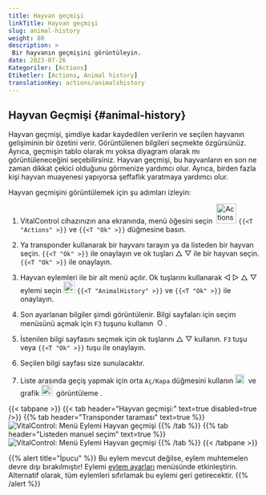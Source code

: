 ```yaml
---
title: Hayvan geçmişi
linkTitle: Hayvan geçmişi
slug: animal-history
weight: 80
description: >
 Bir hayvanın geçmişini görüntüleyin.
date: 2023-07-26
Kategoriler: [Actions]
Etiketler: [Actions, Animal history]
translationKey: actions/animalshistory
---
```


## Hayvan Geçmişi {#animal-history}

Hayvan geçmişi, şimdiye kadar kaydedilen verilerin ve seçilen hayvanın gelişiminin bir özetini verir. Görüntülenen bilgileri seçmekte özgürsünüz. Ayrıca, geçmişin tablo olarak mı yoksa diyagram olarak mı görüntüleneceğini seçebilirsiniz. Hayvan geçmişi, bu hayvanların en son ne zaman dikkat çekici olduğunu görmenize yardımcı olur. Ayrıca, birden fazla kişi hayvan muayenesi yapıyorsa şeffaflık yaratmaya yardımcı olur.

Hayvan geçmişini görüntülemek için şu adımları izleyin:

1. VitalControl cihazınızın ana ekranında, menü öğesini seçin &nbsp;<img src="/icons/actions.svg" width="40" align="bottom" alt="Actions" />  `{{<T "Actions" >}}` ve `{{<T "Ok" >}}` düğmesine basın.

2. Ya transponder kullanarak bir hayvanı tarayın ya da listeden bir hayvan seçin. `{{<T "Ok" >}}` ile onaylayın ve ok tuşları △ ▽ ile bir hayvan seçin. `{{<T "Ok" >}}` ile onaylayın.

3. Hayvan eylemleri ile bir alt menü açılır. Ok tuşlarını kullanarak ◁ ▷ △ ▽ eylemi seçin <img src="/icons/actions/history.svg" width="23" align="bottom" alt="Animal history" /> `{{<T "AnimalHistory" >}}` ve `{{<T "Ok" >}}` ile onaylayın.

4. Son ayarlanan bilgiler şimdi görüntülenir. Bilgi sayfaları için seçim menüsünü açmak için `F3` tuşunu kullanın &nbsp;<img src="/icons/footer/open-popup.svg" width="15" align="bottom" alt="Open popup" />.

5. İstenilen bilgi sayfasını seçmek için ok tuşlarını △ ▽ kullanın. `F3` tuşu veya `{{<T "Ok" >}}` tuşu ile onaylayın.

6. Seçilen bilgi sayfası size sunulacaktır.

7. Liste arasında geçiş yapmak için orta `Aç/Kapa` düğmesini kullanın <img src="/icons/footer/on-off.svg" width="18" align="bottom" alt="On/Off button" />&nbsp; ve grafik <img src="/icons/footer/chart.svg" width="22" align="bottom" alt="Chart display" />&nbsp; görüntüleme .

{{< tabpane >}}
{{< tab header="Hayvan geçmişi:" text=true disabled=true />}}
{{% tab header="Transponder taraması" text=true %}}
![VitalControl: Menü Eylemi Hayvan geçmişi](../images/animalhistory-scan.png "Hayvan geçmişi")
{{% /tab %}}
{{% tab header="Listeden manuel seçim" text=true %}}
![VitalControl: Menü Eylemi Hayvan geçmişi](../images/animalhistory.png "Hayvan geçmişi")
{{% /tab %}}
{{< /tabpane >}}

{{% alert title="İpucu" %}}
Bu eylem mevcut değilse, eylem muhtemelen devre dışı bırakılmıştır! Eylemi [eylem ayarları](../setting/) menüsünde etkinleştirin. Alternatif olarak, tüm eylemleri sıfırlamak bu eylemi geri getirecektir.
{{% /alert %}}
